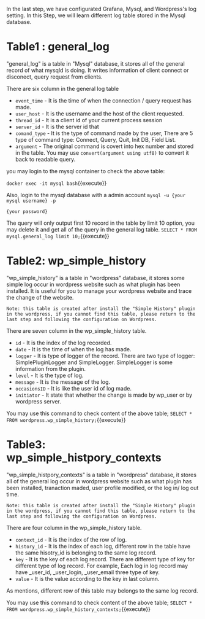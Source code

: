 

In the last step, we have configurated Grafana, Mysql, and Wordpress's log setting.
In this Step, we will learn different log table stored in the Mysql database.

# Table1 : general_log
"general_log" is a table in "Mysql" database, it stores all of the general record of what mysqld is doing. It writes information of client connect or disconect, query request from clients.

There are six column in the general log table
* `event_time` - It is the time of when the connection / query request has made.
* `user_host` - It is the username and the host of the client requested.
* `thread_id` - It is a client id of your current process session
* `server_id` - It is the server id that 
* `comand_type` - It is the type of command made by the user, There are 5 type of command type: Connect, Query, Quit, Init DB, Field List.
* `argument` - The original command is covert into hex number and stored in the table. 
You may use `convert(argument using utf8)` to convert it back to readable query.

you may login to the mysql container to check the above table:

`docker exec -it mysql bash`{{execute}}

Also, login to the mysql database with a admin account
`mysql -u {your mysql username} -p`

`{your password}`

The query will only output first 10 record in the table by limit 10 option, you may delete it and get all of the query in the general log table.
`SELECT * FROM mysql.general_log limit 10;`{{execute}}


# Table2: wp_simple_history
"wp_simple_history" is a table in "wordpress" database, it stores some simple log occur in wordpress website such as what plugin has been installed.
It is useful for you to manage your wordpress website and trace the change of the website.

`Note: this table is created after install the "Simple History" plugin in the wordpress, if you cannot find this table, please return to the last step and following the configuration on Wordpress.`

There are seven column in the wp_simple_history table.
* `id` - It is the index of the log recorded.
* `date` - It is the time of when the log has made. 
* `logger` - It is type of logger of the record. There are two type of logger: SimplePluginLogger and SimpleLogger. SimpleLogger is some information from the plugin.
* `level` - It is the type of log.
* `message` - It is the message of the log.
* `occasionsID` - It is like the user id of log made.
* `initiator` - It state that whether the change is made by wp_user or by wordpress server.

You may use this command to check content of the above table;
`SELECT * FROM wordpress.wp_simple_history;`{{execute}}


# Table3: wp_simple_histpory_contexts
"wp_simple_histpory_contexts" is a table in "wordpress" database, it stores all of the general log occur in wordpress website such as what plugin has been installed, tranaction maded, user profile modified, or the log in/ log out time.

`Note: this table is created after install the "Simple History" plugin in the wordpress, if you cannot find this table, please return to the last step and following the configuration on Wordpress.`

There are four column in the wp_simple_history table.
* `context_id` - It is the index of the row of log.
* `history_id` - It is the index of each log, different row in the table have the same hisotry_id is belonging to the same log record.
* `key` - It is the key of each log record. There are different type of key for different type of log record. For example, Each log in log record may have _user_id, _user_login, _user_email three type of key. 
* `value` - It is the value according to the key in last column.

As mentions, different row of this table may belongs to the same log record.

You may use this command to check content of the above table;
`SELECT * FROM wordpress.wp_simple_history_contexts;`{{execute}}